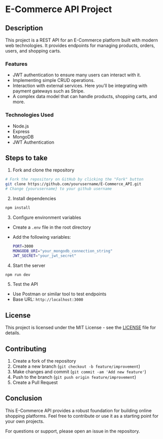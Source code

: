 # E-Commerce API Project

## Description

This project is a REST API for an E-Commerce platform built with modern web technologies. It provides endpoints for managing products, orders, users, and shopping carts.

### Features

- JWT authentication to ensure many users can interact with it.
- Implementing simple CRUD operations.
- Interaction with external services. Here you’ll be integrating with payment gateways such as Stripe.
- A complex data model that can handle products, shopping carts, and more.

### Technologies Used

- Node.js
- Express
- MongoDB
- JWT Authentication

## Steps to take

1. Fork and clone the repository

```bash
# Fork the repository on GitHub by clicking the "Fork" button
git clone https://github.com/yourusername/E-Commerce_API.git
# Change {yourusername} to your github username
```

2. Install dependencies

  ```bash
  npm install
  ```

3. Configure environment variables

- Create a `.env` file in the root directory
- Add the following variables:

    ```bash
    PORT=3000
    MONGODB_URI="your_mongodb_connection_string"
    JWT_SECRET="your_jwt_secret"
    ```

4. Start the server

  ```bash
  npm run dev
  ```

5. Test the API

- Use Postman or similar tool to test endpoints
- Base URL: `http://localhost:3000`

## License

This project is licensed under the MIT License - see the [LICENSE](LICENSE) file for details.

## Contributing

1. Create a fork of the repository
2. Create a new branch (`git checkout -b feature/improvement`)
3. Make changes and commit (`git commit -am 'Add new feature'`)
4. Push to the branch (`git push origin feature/improvement`)
5. Create a Pull Request

## Conclusion

This E-Commerce API provides a robust foundation for building online shopping platforms. Feel free to contribute or use it as a starting point for your own projects.

For questions or support, please open an issue in the repository.
